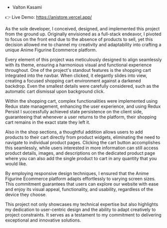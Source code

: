 - Valton Kasami

👉 Live Demo: https://anistore.vercel.app/

As the sole developer, I conceived, designed, and implemented this project from the ground up. Originally envisioned as a full-stack endeavor, I pivoted to focus on the front end due to the absence of products to sell, yet this decision allowed me to channel my creativity and adaptability into crafting a unique Anime Figurine Ecommerce platform.

Every element of this project was meticulously designed to align seamlessly with its theme, ensuring a harmonious visual and functional experience throughout. One of the project's standout features is the shopping cart integrated into the navbar. When clicked, it elegantly slides into view, creating a focused shopping cart environment against a darkened backdrop. Even the smallest details were carefully considered, such as the automatic cart dismissal upon background click.

Within the shopping cart, complex functionalities were implemented using Redux state management, enhancing the user experience, and using Redux Persist I successfully achieved state persistence on the client side, guaranteeing that whenever a user returns to the platform, their shopping cart remains in the exact state they left it.

Also in the shop sections, a thoughtful addition allows users to add products to their cart directly from product widgets, eliminating the need to navigate to individual product pages. Clicking the cart button accomplishes this seamlessly, while users interested in more information can still access product details, images, and descriptions on the dedicated product page where you can also add the single product to cart in any quantity that you would like.

By employing responsive design techniques, I ensured that the Anime Figurine Ecommerce platform adapts effortlessly to varying screen sizes. This commitment guarantees that users can explore our website with ease and enjoy its visual appeal, functionality, and usability, regardless of the device they choose.

This project not only showcases my technical expertise but also highlights my dedication to user-centric design and the ability to adapt creatively to project constraints. It serves as a testament to my commitment to delivering exceptional and innovative solutions.